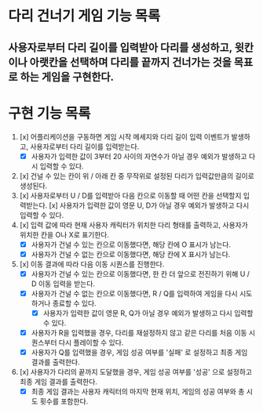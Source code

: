 다리 건너기 게임 기능 목록
=============
사용자로부터 다리 길이를 입력받아 다리를 생성하고, 윗칸이나 아랫칸을 선택하며 다리를 끝까지 건너가는 것을 목표로 하는 게임을 구현한다.
-------------

# 구현 기능 목록

1. [x] 어플리케이션을 구동하면 게임 시작 메세지와 다리 길이 입력 이벤트가 발생하고, 사용자로부터 다리 길이를 입력받는다.
    - [x] 사용자가 입력한 값이 3부터 20 사이의 자연수가 아닐 경우 예외가 발생하고 다시 입력할 수 있다.
2. [x] 건널 수 있는 칸이 위 / 아래 칸 중 무작위로 설정된 다리가 입력값만큼의 길이로 생성된다.
3. [x] 사용자로부터 U / D를 입력받아 다음 칸으로 이동할 때 어떤 칸을 선택할지 입력받는다.
    [x] 사용자가 입력한 값이 영문 U, D가 아닐 경우 예외가 발생하고 다시 입력할 수 있다.
4. [x] 입력 값에 따라 현재 사용자 캐릭터가 위치한 다리 형태를 출력하고, 사용자가 위치한 칸을 O나 X로 표기한다.
    - [x] 사용자가 건널 수 있는 칸으로 이동했다면, 해당 칸에 O 표시가 남는다.
    - [x] 사용자가 건널 수 없는 칸으로 이동했다면, 해당 칸에 X 표시가 남는다.
5. [x] 이동 결과에 따라 다음 이동 시퀀스를 진행한다.
    - [x] 사용자가 건널 수 있는 칸으로 이동했다면, 한 칸 더 앞으로 전진하기 위해 U / D 이동 입력을 받는다.
    - [x] 사용자가 건널 수 없는 칸으로 이동했다면, R / Q를 입력하여 게임을 다시 시도하거나 종료할 수 있다.
        - [x] 사용자가 입력한 값이 영문 R, Q가 아닐 경우 예외가 발생하고 다시 입력할 수 있다.
    - [x] 사용자가 R을 입력했을 경우, 다리를 재설정하지 않고 같은 다리를 처음 이동 시퀀스부터 다시 플레이할 수 있다.
    - [x] 사용자가 Q를 입력했을 경우, 게임 성공 여부를 '실패' 로 설정하고 최종 게임 결과를 출력한다.
6. [x] 사용자가 다리의 끝까지 도달했을 경우, 게임 성공 여부를 '성공' 으로 설정하고 최종 게임 결과를 출력한다.
    - [x] 최종 게임 결과는 사용자 캐릭터의 마지막 현재 위치, 게임의 성공 여부와 총 시도 횟수를 포함한다.